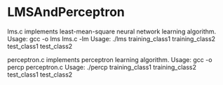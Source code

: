 LMSAndPerceptron
================

lms.c implements least-mean-square neural network learning algorithm.
Usage: gcc -o lms lms.c -lm
Usage: ./lms training_class1 training_class2 test_class1 test_class2

perceptron.c implements perceptron learning algorithm. 
Usage: gcc -o percp perceptron.c 
Usage: ./percp training_class1 training_class2 test_class1 test_class2
